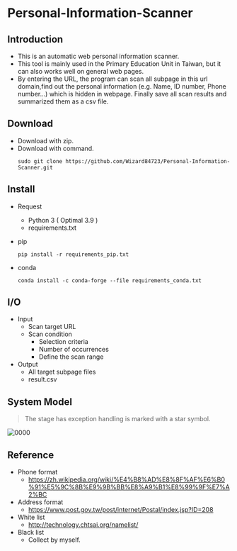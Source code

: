 # Personal-Information-Scanner
## Introduction
* This is an automatic web personal information scanner.
* This tool is mainly used in the Primary Education Unit in Taiwan, but it can also works well on general web pages.
* By entering the URL, the program can scan all subpage in this url domain,find out the personal information (e.g. Name, ID number, Phone number...) which is hidden in webpage. Finally save all scan results and summarized them as a csv file.

## Download
* Download with zip.
* Download with command.
   ```python=
  sudo git clone https://github.com/Wizard84723/Personal-Information-Scanner.git
  ```
  
## Install
* Request
  * Python 3 ( Optimal 3.9 )
  * requirements.txt

* pip
  ```python=
  pip install -r requirements_pip.txt
  ```
* conda
  ```python=
  conda install -c conda-forge --file requirements_conda.txt
  ```

## I/O
* Input
  * Scan target URL
  * Scan condition
      * Selection criteria
      * Number of occurrences
      * Define the scan range
* Output
  * All target subpage files
  * result.csv

## System Model
> The stage has exception handling is marked with a star symbol.

![0000](https://user-images.githubusercontent.com/71222731/146163051-67f00d75-1c96-4977-9317-19503281d26d.png)

## Reference
* Phone format
   * https://zh.wikipedia.org/wiki/%E4%B8%AD%E8%8F%AF%E6%B0%91%E5%9C%8B%E9%9B%BB%E8%A9%B1%E8%99%9F%E7%A2%BC 
* Address format
   * https://www.post.gov.tw/post/internet/Postal/index.jsp?ID=208
* White list
   * http://technology.chtsai.org/namelist/
* Black list
   * Collect by myself.
